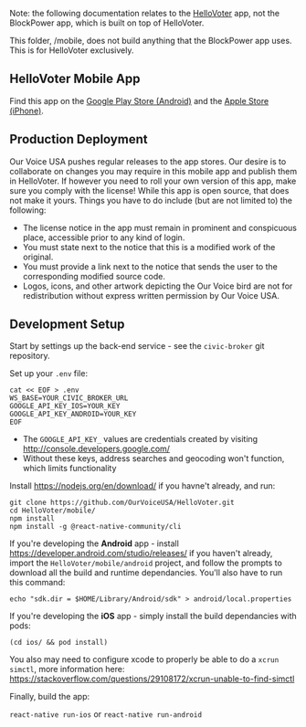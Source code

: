 Note: the following documentation relates to the [HelloVoter](https://github.com/OurVoiceUSA/HelloVoter) app, not the BlockPower app, which is built on top of HelloVoter.

This folder, /mobile, does not build anything that the BlockPower app uses. This is for HelloVoter exclusively.

## HelloVoter Mobile App

Find this app on the [Google Play Store (Android)](https://play.google.com/store/apps/details?id=org.ourvoiceinitiative.ourvoice) and the [Apple Store (iPhone)](https://itunes.apple.com/us/app/our-voice-usa/id1275301651?ls=1&mt=8).

## Production Deployment

Our Voice USA pushes regular releases to the app stores. Our desire is to collaborate on changes you may require in this mobile app and publish them in HelloVoter. If however you need to roll your own version of this app, make sure you comply with the license! While this app is open source, that does not make it yours. Things you have to do include (but are not limited to) the following:

* The license notice in the app must remain in prominent and conspicuous place, accessible prior to any kind of login.
* You must state next to the notice that this is a modified work of the original.
* You must provide a link next to the notice that sends the user to the corresponding modified source code.
* Logos, icons, and other artwork depicting the Our Voice bird are not for redistribution without express written permission by Our Voice USA.

## Development Setup

Start by settings up the back-end service - see the `civic-broker` git repository.

Set up your `.env` file:

    cat << EOF > .env
    WS_BASE=YOUR_CIVIC_BROKER_URL
    GOOGLE_API_KEY_IOS=YOUR_KEY
    GOOGLE_API_KEY_ANDROID=YOUR_KEY
    EOF

* The `GOOGLE_API_KEY_` values are credentials created by visiting http://console.developers.google.com/
* Without these keys, address searches and geocoding won't function, which limits functionality

Install https://nodejs.org/en/download/ if you havne't already, and run:

    git clone https://github.com/OurVoiceUSA/HelloVoter.git
    cd HelloVoter/mobile/
    npm install
    npm install -g @react-native-community/cli

If you're developing the **Android** app - install https://developer.android.com/studio/releases/ if you haven't already, import the `HelloVoter/mobile/android` project, and follow the prompts to download all the build and runtime dependancies. You'll also have to run this command:

`echo "sdk.dir = $HOME/Library/Android/sdk" > android/local.properties`

If you're developing the **iOS** app - simply install the build dependancies with pods:

`(cd ios/ && pod install)`

You also may need to configure xcode to properly be able to do a `xcrun simctl`, more information here: https://stackoverflow.com/questions/29108172/xcrun-unable-to-find-simctl

Finally, build the app:

`react-native run-ios` or `react-native run-android`

